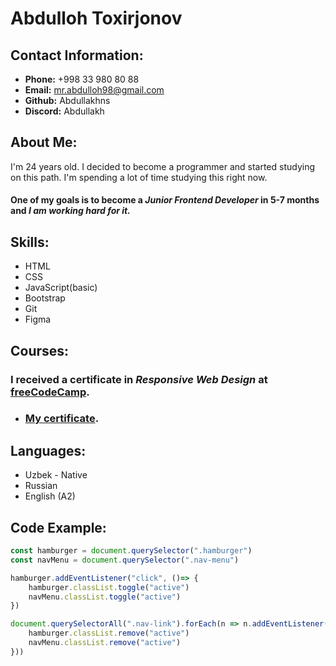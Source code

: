 # Abdulloh Toxirjonov

## Contact Information:

- **Phone:** +998 33 980 80 88
- **Email:** mr.abdulloh98@gmail.com
- **Github:** Abdullakhns
- **Discord:** Abdullakh

## About Me:

I'm 24 years old. I decided to become a programmer and started studying on this path. I'm spending a lot of time studying this right now.

#### One of my goals is to become a ***Junior Frontend Developer*** in **5-7** months and *I am working hard for it.*

## Skills:

- HTML 
- CSS 
- JavaScript(basic) 
- Bootstrap 
- Git
- Figma


## Courses:

###  I received a certificate in *Responsive Web Design* at **[freeCodeCamp](https://www.freecodecamp.org/learn/2022/responsive-web-design/)**.

 - ### [My certificate](https://www.freecodecamp.org/certification/Abdullakhns/responsive-web-design).


## Languages:
  
  - Uzbek - Native
  - Russian
  - English (A2)


## Code Example:

```javascript
const hamburger = document.querySelector(".hamburger")
const navMenu = document.querySelector(".nav-menu")

hamburger.addEventListener("click", ()=> {
    hamburger.classList.toggle("active")
    navMenu.classList.toggle("active")
})

document.querySelectorAll(".nav-link").forEach(n => n.addEventListener("click", () => {
    hamburger.classList.remove("active")
    navMenu.classList.remove("active")
}))
```